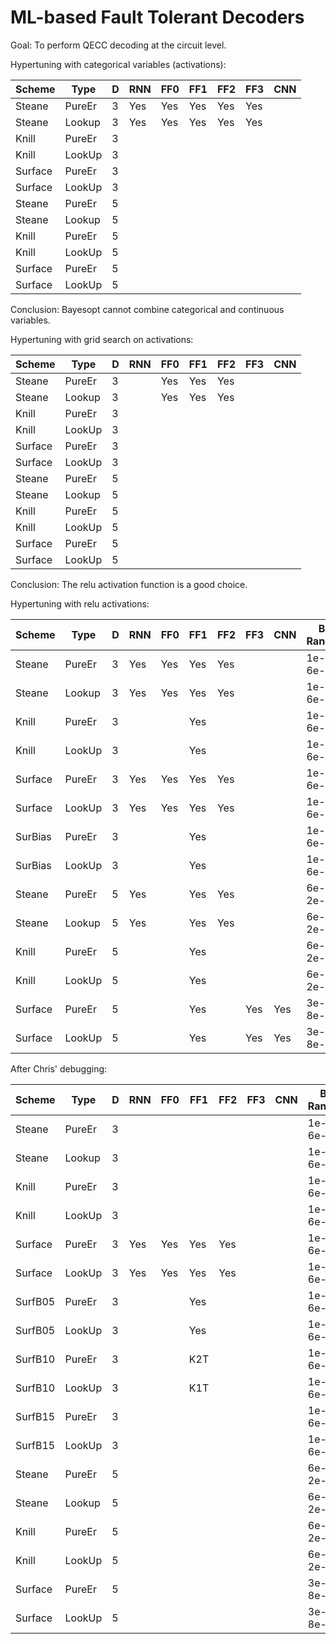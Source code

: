 # ML-based Fault Tolerant Decoders
Goal: To perform QECC decoding at the circuit level.

Hypertuning with categorical variables (activations):

| Scheme  |  Type  | D | RNN | FF0 | FF1 | FF2 | FF3 | CNN |
| ------- | ------ | - | --- | --- | --- | --- | --- | --- |
| Steane  | PureEr | 3 | Yes | Yes | Yes | Yes | Yes |     |
| Steane  | Lookup | 3 | Yes | Yes | Yes | Yes | Yes |     |
| Knill   | PureEr | 3 |     |     |     |     |     |     |
| Knill   | LookUp | 3 |     |     |     |     |     |     |
| Surface | PureEr | 3 |     |     |     |     |     |     |
| Surface | LookUp | 3 |     |     |     |     |     |     |
| Steane  | PureEr | 5 |     |     |     |     |     |     |
| Steane  | Lookup | 5 |     |     |     |     |     |     |
| Knill   | PureEr | 5 |     |     |     |     |     |     |
| Knill   | LookUp | 5 |     |     |     |     |     |     |
| Surface | PureEr | 5 |     |     |     |     |     |     |
| Surface | LookUp | 5 |     |     |     |     |     |     |

Conclusion: Bayesopt cannot combine categorical and continuous variables. 

Hypertuning with grid search on activations:

| Scheme  |  Type  | D | RNN | FF0 | FF1 | FF2 | FF3 | CNN |
| ------- | ------ | - | --- | --- | --- | --- | --- | --- |
| Steane  | PureEr | 3 |     | Yes | Yes | Yes |     |     |
| Steane  | Lookup | 3 |     | Yes | Yes | Yes |     |     |
| Knill   | PureEr | 3 |     |     |     |     |     |     |
| Knill   | LookUp | 3 |     |     |     |     |     |     |
| Surface | PureEr | 3 |     |     |     |     |     |     |
| Surface | LookUp | 3 |     |     |     |     |     |     |
| Steane  | PureEr | 5 |     |     |     |     |     |     |
| Steane  | Lookup | 5 |     |     |     |     |     |     |
| Knill   | PureEr | 5 |     |     |     |     |     |     |
| Knill   | LookUp | 5 |     |     |     |     |     |     |
| Surface | PureEr | 5 |     |     |     |     |     |     |
| Surface | LookUp | 5 |     |     |     |     |     |     |

Conclusion: The relu activation function is a good choice.

Hypertuning with relu activations:

| Scheme  |  Type  | D | RNN | FF0 | FF1 | FF2 | FF3 | CNN |  B Range  | Tune |
| ------- | ------ | - | --- | --- | --- | --- | --- | --- | --------- | ---- |
| Steane  | PureEr | 3 | Yes | Yes | Yes | Yes |     |     | 1e-4 6e-4 | 4e-4 |
| Steane  | Lookup | 3 | Yes | Yes | Yes | Yes |     |     | 1e-4 6e-4 | 4e-4 |
| Knill   | PureEr | 3 |     |     | Yes |     |     |     | 1e-4 6e-4 | 4e-4 |
| Knill   | LookUp | 3 |     |     | Yes |     |     |     | 1e-4 6e-4 | 4e-4 |
| Surface | PureEr | 3 | Yes | Yes | Yes | Yes |     |     | 1e-4 6e-4 | 4e-4 |
| Surface | LookUp | 3 | Yes | Yes | Yes | Yes |     |     | 1e-4 6e-4 | 4e-4 |
| SurBias | PureEr | 3 |     |     | Yes |     |     |     | 1e-4 6e-4 | 4e-4 |
| SurBias | LookUp | 3 |     |     | Yes |     |     |     | 1e-4 6e-4 | 4e-4 |
| Steane  | PureEr | 5 | Yes |     | Yes | Yes |     |     | 6e-4 2e-3 | 4e-4 |
| Steane  | Lookup | 5 | Yes |     | Yes | Yes |     |     | 6e-4 2e-3 | 4e-4 |
| Knill   | PureEr | 5 |     |     | Yes |     |     |     | 6e-4 2e-3 | 4e-4 |
| Knill   | LookUp | 5 |     |     | Yes |     |     |     | 6e-4 2e-3 | 4e-4 |
| Surface | PureEr | 5 |     |     | Yes |     | Yes | Yes | 3e-4 8e-4 | 4e-4 |
| Surface | LookUp | 5 |     |     | Yes |     | Yes | Yes | 3e-4 8e-4 | 4e-4 |

After Chris' debugging:

| Scheme  |  Type  | D | RNN | FF0 | FF1 | FF2 | FF3 | CNN |  B Range  | Tune |
| ------- | ------ | - | --- | --- | --- | --- | --- | --- | --------- | ---- |
| Steane  | PureEr | 3 |     |     |     |     |     |     | 1e-4 6e-4 | 4e-4 |
| Steane  | Lookup | 3 |     |     |     |     |     |     | 1e-4 6e-4 | 4e-4 |
| Knill   | PureEr | 3 |     |     |     |     |     |     | 1e-4 6e-4 | 4e-4 |
| Knill   | LookUp | 3 |     |     |     |     |     |     | 1e-4 6e-4 | 4e-4 |
| Surface | PureEr | 3 | Yes | Yes | Yes | Yes |     |     | 1e-4 6e-4 | 4e-4 |
| Surface | LookUp | 3 | Yes | Yes | Yes | Yes |     |     | 1e-4 6e-4 | 4e-4 |
| SurfB05 | PureEr | 3 |     |     | Yes |     |     |     | 1e-4 6e-4 | 4e-4 |
| SurfB05 | LookUp | 3 |     |     | Yes |     |     |     | 1e-4 6e-4 | 4e-4 |
| SurfB10 | PureEr | 3 |     |     | K2T |     |     |     | 1e-4 6e-4 | 4e-4 |
| SurfB10 | LookUp | 3 |     |     | K1T |     |     |     | 1e-4 6e-4 | 4e-4 |
| SurfB15 | PureEr | 3 |     |     |     |     |     |     | 1e-4 6e-4 | 4e-4 |
| SurfB15 | LookUp | 3 |     |     |     |     |     |     | 1e-4 6e-4 | 4e-4 |
| Steane  | PureEr | 5 |     |     |     |     |     |     | 6e-4 2e-3 | 4e-4 |
| Steane  | Lookup | 5 |     |     |     |     |     |     | 6e-4 2e-3 | 4e-4 |
| Knill   | PureEr | 5 |     |     |     |     |     |     | 6e-4 2e-3 | 4e-4 |
| Knill   | LookUp | 5 |     |     |     |     |     |     | 6e-4 2e-3 | 4e-4 |
| Surface | PureEr | 5 |     |     |     |     |     |     | 3e-4 8e-4 | 4e-4 |
| Surface | LookUp | 5 |     |     |     |     |     |     | 3e-4 8e-4 | 4e-4 |
